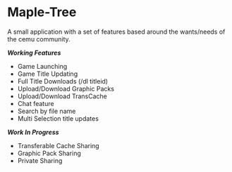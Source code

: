 # Maple-Tree
A small application with a set of features based around the wants/needs of the cemu community.

***Working Features***
- Game Launching
- Game Title Updating
- Full Title Downloads (/dl titleid)
- Upload/Download Graphic Packs
- Upload/Download TransCache
- Chat feature
- Search by file name
- Multi Selection title updates

***Work In Progress***
- Transferable Cache Sharing
- Graphic Pack Sharing
- Private Sharing
